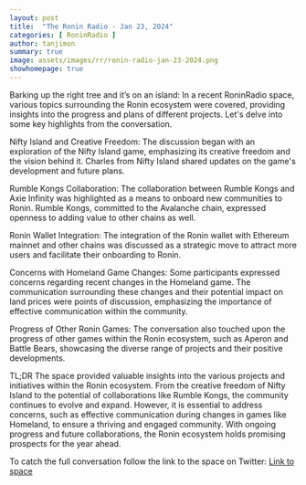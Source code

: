 ```yaml
---
layout: post
title:  "The Ronin Radio - Jan 23, 2024"
categories: [ RoninRadio ]
author: tanjimon
summary: true
image: assets/images/rr/ronin-radio-jan-23-2024.png
showhomepage: true
---
```


Barking up the right tree and it’s on an island:
In a recent RoninRadio space, various topics surrounding the Ronin ecosystem were covered, providing insights into the progress and plans of different projects. Let's delve into some key highlights from the conversation.

Nifty Island and Creative Freedom:
The discussion began with an exploration of the Nifty Island game, emphasizing its creative freedom and the vision behind it. Charles from Nifty Island shared updates on the game's development and future plans.

Rumble Kongs Collaboration:
The collaboration between Rumble Kongs and Axie Infinity was highlighted as a means to onboard new communities to Ronin. Rumble Kongs, committed to the Avalanche chain, expressed openness to adding value to other chains as well.

Ronin Wallet Integration:
The integration of the Ronin wallet with Ethereum mainnet and other chains was discussed as a strategic move to attract more users and facilitate their onboarding to Ronin.

Concerns with Homeland Game Changes:
Some participants expressed concerns regarding recent changes in the Homeland game. The communication surrounding these changes and their potential impact on land prices were points of discussion, emphasizing the importance of effective communication within the community.

Progress of Other Ronin Games:
The conversation also touched upon the progress of other games within the Ronin ecosystem, such as Aperon and Battle Bears, showcasing the diverse range of projects and their positive developments.

TL;DR
The space provided valuable insights into the various projects and initiatives within the Ronin ecosystem. From the creative freedom of Nifty Island to the potential of collaborations like Rumble Kongs, the community continues to evolve and expand. However, it is essential to address concerns, such as effective communication during changes in games like Homeland, to ensure a thriving and engaged community. With ongoing progress and future collaborations, the Ronin ecosystem holds promising prospects for the year ahead.



To catch the full conversation follow the link to the space on Twitter:  <a href="https://twitter.com/i/spaces/1mnxepwbyrAJX?s=20">Link to space</a>


